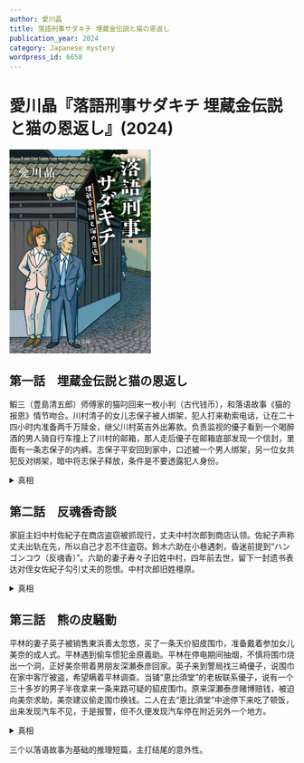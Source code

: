 ```yaml
---
author: 愛川晶
title: 落語刑事サダキチ 埋蔵金伝説と猫の恩返し
publication_year: 2024
category: Japanese mystery
wordpress_id: 6658
---
```


# 愛川晶『落語刑事サダキチ 埋蔵金伝説と猫の恩返し』(2024)

<img src=images/2024_cover.jpg width=250/>

## 第一話　埋蔵金伝説と猫の恩返し

鰕三（豊島清五郎）师傅家的猫叼回来一枚小判（古代钱币），和落语故事《猫的报恩》情节吻合。川村清子的女儿志保子被人绑架，犯人打来勒索电话，让在二十四小时内准备两千万赎金，继父川村英吉外出筹款。负责监视的優子看到一个喝醉酒的男人骑自行车撞上了川村的邮箱，那人走后優子在邮箱底部发现一个信封，里面有一条志保子的内裤。志保子平安回到家中，口述被一个男人绑架，另一位女共犯反对绑架，暗中将志保子释放，条件是不要透露犯人身份。

<details><summary>真相</summary>
柳田新兵（玉山シャン太）和川村英吉（ペン太）二十一年前是一对漫才师组合，联手纵火抢走了一批古钱。二人销赃后更换工作，柳田赌博赔光所有，找英吉借钱被拒，于是联手志保子勒索英吉，答应分成给志保子上音乐大学。英吉曾偷了志保子的内裤藏在自己房间，志保子把它装在信封里，提前粘在信箱底部。
</details>

## 第二話　反魂香奇談
  
家庭主妇中村佐紀子在商店盗窃被抓现行，丈夫中村次郎到商店认领。佐紀子声称丈夫出轨在先，所以自己才忍不住盗窃。鈴木六助在小巷遇刺，昏迷前提到“ハンゴンコウ（反魂香）”。六助的妻子寿々子旧姓中村，四年前去世，留下一封遗书表达对侄女佐紀子勾引丈夫的怨恨。中村次郎旧姓橿原。

<details><summary>真相</summary>
鈴木六助拒绝听《反魂香》的落语表演（伏线），是因为故事中的妻子与情人佐紀子同名。在商店盗窃的主妇不是中村佐紀子，而是中村次郎的前妻菅原貞子。袭击六助的犯人是真正的佐紀子，其相貌和寿々子相似，六助以为看到妻子亡魂，所以提起“反魂香”。佐紀子长期服用毒品，状态不正常。
</details>

## 第三話　熊の皮騒動

平林的妻子英子被销售東浜善太忽悠，买了一条天价貂皮围巾，准备戴着参加女儿美奈的成人式。平林遇到偷车惯犯金原義助。平林在停电期间抽烟，不慎将围巾烧出一个洞，正好美奈带着男朋友深瀬泰彦回家。英子来到警局找三崎優子，说围巾在家中客厅被盗，希望瞒着平林调查。当铺“恵比須堂”的老板联系優子，说有一个三十多岁的男子半夜拿来一条来路可疑的貂皮围巾。原来深瀬泰彦赌博赔钱，被迫向美奈求助，美奈建议偷走围巾换钱。二人在去“恵比須堂”中途停下来吃了顿饭，出来发现汽车不见，于是报警，但不久便发现汽车停在附近另外一个地方。

<details><summary>真相</summary>
善太卖给英子的围巾是假货，他从金原口中得知平林的警察身份后十分恐慌，计划把假围巾换成真品。美奈想和泰彦分手，教唆泰彦偷走围巾，之后便可以此为由分手。善太和金原跟踪泰彦，在停车场把车移到无人处，用真围巾替换了有洞的假围巾。最后英子从典当行赎回了真的围巾。
</details>

三个以落语故事为基础的推理短篇，主打结尾的意外性。